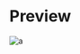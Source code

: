 # Preview 
![a](https://github.com/Eazvy/UILibs/blob/main/Librarys/Mercury/adwawdawdaw.jpg?raw=true)
